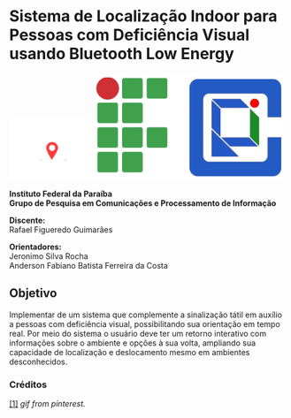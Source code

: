 # Sistema de Localização Indoor para Pessoas com Deficiência Visual usando Bluetooth Low Energy

<img src="https://github.com/rafaelfigueredog/IndorLocationSystem/blob/master/img/map.gif" width="150"/> 

<img src="https://github.com/rafaelfigueredog/IndorLocationSystem/blob/master/img/logos.png" /> 

**Instituto Federal da Paraíba\
Grupo de Pesquisa em Comunicações e Processamento de Informação**

**Discente:**\
Rafael Figueredo Guimarães

**Orientadores:**\
Jeronimo Silva Rocha \
Anderson Fabiano Batista Ferreira da Costa 

## Objetivo 

Implementar de um sistema que complemente a sinalização tátil em auxílio a pessoas com deficiência visual, possibilitando sua orientação em tempo real. Por meio do sistema o usuário deve ter um retorno interativo com informações sobre o ambiente e opções à sua volta, ampliando sua capacidade de localização e deslocamento mesmo em ambientes desconhecidos.


### Créditos

[[1]](https://br.pinterest.com/pin/411164640965690554/?lp=true) _gif from pinterest._ 
